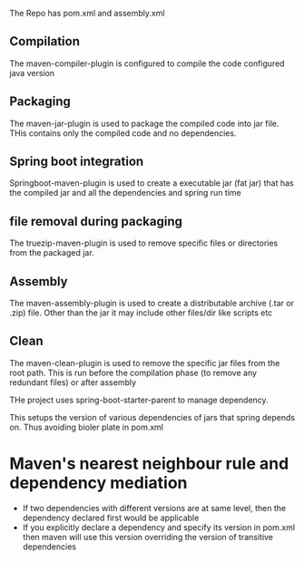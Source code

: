 The Repo has pom.xml and assembly.xml

## Compilation
The maven-compiler-plugin is configured to compile the code configured java version

## Packaging 
The maven-jar-plugin is used to package the compiled code into jar file. THis contains only the compiled code and no dependencies. 

## Spring boot integration 
Springboot-maven-plugin is used to create a executable jar (fat jar) that has the compiled jar and all the dependencies and spring run time 

## file removal during packaging 

The truezip-maven-plugin is used to remove specific files or directories from the packaged jar. 

## Assembly
The maven-assembly-plugin is used to create a distributable archive (.tar or .zip) file. Other than the jar it may include other files/dir like scripts etc 

## Clean
The maven-clean-plugin is used to remove the specific jar files from the root path. This is run before the compilation phase (to remove any redundant files) or after assembly 

THe project uses spring-boot-starter-parent  to manage dependency.

This setups the version of various dependencies of jars that spring depends on. Thus avoiding bioler plate in pom.xml

# Maven's nearest neighbour rule and dependency mediation 
- If two dependencies with different versions are at same level, then the dependency declared first would be applicable
- If you explicitly declare a dependency and specify its version in pom.xml then maven will use this version overriding the version of transitive dependencies

